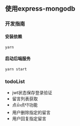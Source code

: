 ## 使用express-mongodb

### 开发指南
#### 安装依赖
`yarn`

#### 启动后端服务
`yarn start`


### todoList
- jwt状态保存登录验证
- 留言列表获取
- 点👍点👎功能
- 用户删除指定的留言
- 用户回复指定留言